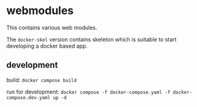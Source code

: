 # webmodules

This contains various web modules.

The `docker-skel` version contains skeleton which is suitable to start developing a docker based app.

## development

build: `docker compose build`

run for development: `docker compose -f docker-compose.yaml -f docker-compose.dev.yaml up -d`